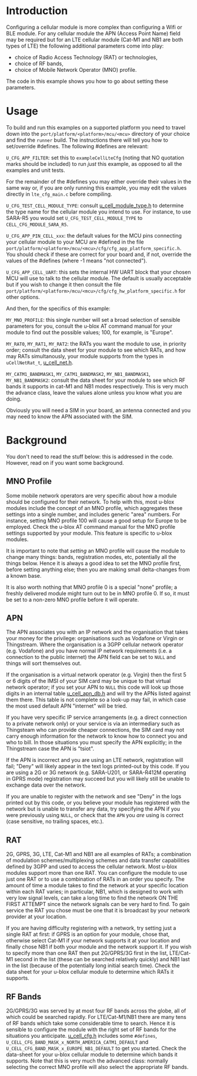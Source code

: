 # Introduction
Configuring a cellular module is more complex than configuring a Wifi or BLE module.  For any cellular module the APN (Access Point Name) field may be required but for an LTE cellular module (Cat-M1 and NB1 are both types of LTE) the following additional parameters come into play:

- choice of Radio Access Technology (RAT) or technologies,
- choice of RF bands,
- choice of Mobile Network Operator (MNO) profile.

The code in this example shows you how to go about setting these parameters.

# Usage
To build and run this examples on a supported platform you need to travel down into the `port/platform/<platform>/mcu/<mcu>` directory of your choice and find the `runner` build.  The instructions there will tell you how to set/override #defines.  The following #defines are relevant:

`U_CFG_APP_FILTER`: set this to `exampleCellLteCfg` (noting that NO quotation marks should be included) to run *just* this example, as opposed to all the examples and unit tests.

For the remainder of the #defines you may either override their values in the same way or, if you are only running this example, you may edit the values directly in `lte_cfg_main.c` before compiling.

`U_CFG_TEST_CELL_MODULE_TYPE`: consult [u_cell_module_type.h](/cell/api/u_cell_module_type.h) to determine the type name for the cellular module you intend to use.  For instance, to use SARA-R5 you would set `U_CFG_TEST_CELL_MODULE_TYPE` to `CELL_CFG_MODULE_SARA_R5`.

`U_CFG_APP_PIN_CELL_xxx`: the default values for the MCU pins connecting your cellular module to your MCU are #defined in the file `port/platform/<platform>/mcu/<mcu>/cfg/cfg_app_platform_specific.h`.  You should check if these are correct for your board and, if not, override the values of the #defines (where -1 means "not connected").

`U_CFG_APP_CELL_UART`: this sets the internal HW UART block that your chosen MCU will use to talk to the cellular module.  The default is usually acceptable but if you wish to change it then consult the file `port/platform/<platform>/mcu/<mcu>/cfg/cfg_hw_platform_specific.h` for other options.

And then, for the specifics of this example:

`MY_MNO_PROFILE`: this single number will set a broad selection of sensible parameters for you, consult the u-blox AT command manual for your module to find out the possible values; 100, for example, is "Europe".

`MY_RAT0`, `MY_RAT1`, `MY_RAT2`: the RATs you want the module to use, in priority order; consult the data sheet for your module to see which RATs, and how may RATs simultanously, your module supports from the types in `uCellNetRat_t`, [u_cell_net.h](/cell/api/u_cell_net.h).

`MY_CATM1_BANDMASK1`, `MY_CATM1_BANDMASK2`, `MY_NB1_BANDMASK1`, `MY_NB1_BANDMASK2`: consult the data sheet for your module to see which RF bands it supports in cat-M1 and NB1 modes respectively.  This is very much the advance class, leave the values alone unless you know what you are doing.

Obviously you will need a SIM in your board, an antenna connected and you may need to know the APN associated with the SIM.

# Background
You don't need to read the stuff below: this is addressed in the code. However, read on if you want some background.

## MNO Profile
Some mobile network operators are very specific about how a module should be configured for their network.  To help with this, most u-blox modules include the concept of an MNO profile, which aggregates these settings into a single number, and includes generic "area" numbers.  For instance, setting MNO profile 100 will cause a good setup for Europe to be employed.  Check the u-blox AT command manual for the MNO profile settings supported by your module.  This feature is specific to u-blox modules.

It is important to note that *setting* an MNO profile will cause the module to change many things: bands, registration modes, etc, potentially all the things below.  Hence it is always a good idea to set the MNO profile first, before setting anything else; then you are making small delta-changes from a known base.

It is also worth nothing that MNO profile 0 is a special "none" profile; a freshly delivered module might turn out to be in MNO profile 0.  If so, it must be set to a non-zero MNO profile before it will operate.

## APN
The APN associates you with an IP network and the organisation that takes your money for the privilege: organisations such as Vodafone or Virgin or Thingstream.  Where the organisation is a 3GPP cellular network operator (e.g. Vodafone) and you have normal IP network requirements (i.e. a connection to the public internet) the APN field can be set to `NULL` and things will sort themselves out.

If the organisation is a virtual network operator (e.g. Virgin) then the first 5 or 6 digits of the IMSI of your SIM card may be unique to that virtual network operator; if you set your APN to `NULL` this code will look up those digits in an internal table [u_cell_apn_db.h](/cell/src/u_cell_apn_db.h) and will try the APNs listed against them there.  This table is not complete so a look-up may fail, in which case the most used default APN "internet" will be tried.

If you have very specific IP service arrangements (e.g. a direct connection to a private network only) or your service is via an intermediary such as Thingsteam who can provide cheaper connections, the SIM card may not carry enough information for the network to know how to connect you and who to bill.  In those situations you must specify the APN explicitly; in the Thingstream case the APN is "tsiot".

If the APN is incorrect and you are using an LTE network, registration will fail; "Deny" will likely appear in the text logs printed-out by this code.  If you are using a 2G or 3G network (e.g. SARA-U201, or SARA-R412M operating in GPRS mode) registration may succeed but you will likely still be unable to exchange data over the network.

If you are unable to register with the network and see "Deny" in the logs printed out by this code, or you believe your module has registered with the network but is unable to transfer any data, try specifying the APN if you were previously using `NULL`, or check that the `APN` you _are_ using is correct (case sensitive, no trailing spaces, etc.).

## RAT
2G, GPRS, 3G, LTE, Cat-M1 and NB1 are all examples of RATs; a combination of modulation schemes/multiplexing schemes and data transfer capabilities defined by 3GPP and used to access the cellular network.  Most u-blox modules support more than one RAT.  You can configure the module to use just one RAT or to use a combination of RATs in an order you specify.  The amount of time a module takes to find the network at your specific location within each RAT varies; in particular, NB1, which is designed to work with very low signal levels, can take a long time to find the network ON THE FIRST ATTEMPT since the network signals can be very hard to find.  To gain service the RAT you chose must be one that it is broadcast by your network provider at your location.

If you are having difficulty registering with a network, try setting just a single RAT at first: if GPRS is an option for your module, chose that, otherwise select Cat-M1 if your network supports it at your location and finally chose NB1 if both your module and the network support it.  If you wish to specify more than one RAT then put 2G/GPRS/3G first in the list, LTE/Cat-M1 second in the list (these can be searched relatively quickly) and NB1 last in the list (because of the potentially long initial search time).  Check the data sheet for your u-blox cellular module to determine which RATs it supports.

## RF Bands
2G/GPRS/3G was served by at most four RF bands across the globe, all of which could be searched rapidly.  For LTE/Cat-M1/NB1 there are many tens of RF bands which take some considerable time to search.  Hence it is sensible to configure the module with the right set of RF bands for the situations you anticipate. [u_cell_cfg.h](/cell/api/u_cell_cfg.h) includes some `#defines`, `U_CELL_CFG_BAND_MASK_x_NORTH_AMERICA_CATM1_DEFAULT` and `U_CELL_CFG_BAND_MASK_x_EUROPE_NB1_DEFAULT` to get you started.  Check the data-sheet for your u-blox cellular module to determine which bands it supports.  Note that this is very much the advanced class: normally selecting the correct MNO profile will also select the appropriate RF bands.